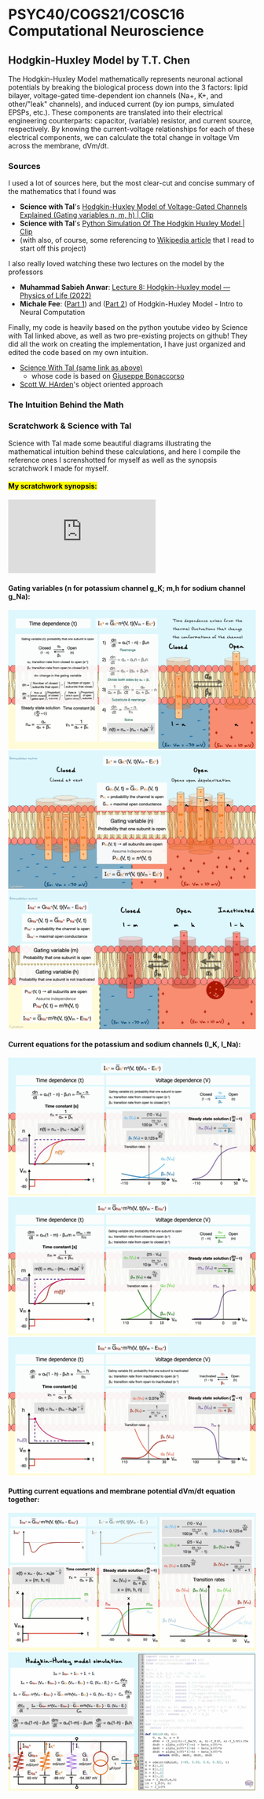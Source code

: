 # PSYC40/COGS21/COSC16 Computational Neuroscience
## Hodgkin-Huxley Model by T.T. Chen

The Hodgkin-Huxley Model mathematically represents neuronal actional potentials by breaking the biological process down into the 3 factors: lipid bilayer, voltage-gated time-dependent ion channels (Na+, K+, and other/"leak" channels), and induced current (by ion pumps, simulated EPSPs, etc.). These components are translated into their electrical engineering counterparts: capacitor, (variable) resistor, and current source, respectively. By knowing the current-voltage relationships for each of these electrical components, we can calculate the total change in voltage Vm across the membrane, dVm/dt. 

### Sources
I used a lot of sources here, but the most clear-cut and concise summary of the mathematics that I found was 
* **Science with Tal**'s [Hodgkin-Huxley Model of Voltage-Gated Channels Explained (Gating variables n, m, h) | Clip](https://www.youtube.com/watch?v=no_1cElnSIQ&list=PL39woqP4vGd9kP2MvRUvl81FKt6DKyshr&index=11&ab_channel=ScienceWithTal)
* **Science with Tal**'s [Python Simulation Of The Hodgkin Huxley Model | Clip](https://www.youtube.com/watch?v=qzhctJxdYyI&list=PL39woqP4vGd9kP2MvRUvl81FKt6DKyshr&index=11&ab_channel=ScienceWithTal)
* (with also, of course, some referencing to [Wikipedia article](https://en.wikipedia.org/wiki/Hodgkin%E2%80%93Huxley_model) that I read to start off this project)


I also really loved watching these two lectures on the model by the professors
* **Muhammad Sabieh Anwar**: [Lecture 8: Hodgkin-Huxley model — Physics of Life (2022)](https://www.youtube.com/watch?v=WbPotJwEgBM&ab_channel=khwarizmisciencesoc)
* **Michale Fee**: ([Part 1](https://www.youtube.com/watch?v=88tKZLGOr3M&ab_channel=MITOpenCourseWare)) and ([Part 2](https://www.youtube.com/watch?v=K1pxJVdqlxw&ab_channel=MITOpenCourseWare)) of Hodgkin-Huxley Model - Intro to Neural Computation

Finally, my code is heavily based on the python youtube video by Science with Tal linked above, as well as two pre-existing projects on github! They did all the work on creating the implementation, I have just organized and edited the code based on my own intuition.
*  [Science With Tal (same link as above)](https://www.youtube.com/watch?v=qzhctJxdYyI&list=PL39woqP4vGd9kP2MvRUvl81FKt6DKyshr&index=11&ab_channel=ScienceWithTal)
    * whose code is based on [Giuseppe Bonaccorso](https://gist.github.com/giuseppebonaccorso/60ce3eb3a829b94abf64ab2b7a56aaef)
* [Scott W. HArden](https://github.com/swharden/pyHH)'s object oriented approach

### The Intuition Behind the Math

### Scratchwork & Science with Tal
Science with Tal made some beautiful diagrams illustrating the mathematical intuition behind these calculations, and here I compile the reference ones I screnshotted for myself as well as the synopsis scratchwork I made for myself.

#### <mark>My scratchwork synopsis:</mark>
![hodgkin huxley scratchwork](https://github.com/tianningchen/hodgkin-huxley/blob/main/hh_scratch.pdf)

#### Gating variables (n for potassium channel g_K; m,h for sodium channel g_Na):
![gatingvar_n intuition](https://github.com/tianningchen/hodgkin-huxley/blob/main/gatingvar_n_intuition.png)
![k current intuition](https://github.com/tianningchen/hodgkin-huxley/blob/main/k_current_intuition.png)
![na current intuition](https://github.com/tianningchen/hodgkin-huxley/blob/main/na_current_intuition.png)

#### Current equations for the potassium and sodium channels (I_K, I_Na):
![k current eqn](https://github.com/tianningchen/hodgkin-huxley/blob/main/k_current_eqn.png)
![na current eqn_m](https://github.com/tianningchen/hodgkin-huxley/blob/main/na_current_eqn_m.png)
![na current eqn_h](https://github.com/tianningchen/hodgkin-huxley/blob/main/na_current_eqn_h.png)

#### Putting current equations and membrane potential dVm/dt equation together:
![current_eqns](https://github.com/tianningchen/hodgkin-huxley/blob/main/current_eqns.png)
![dvdt_eqns](https://github.com/tianningchen/hodgkin-huxley/blob/main/dvdt_eqns.png)

